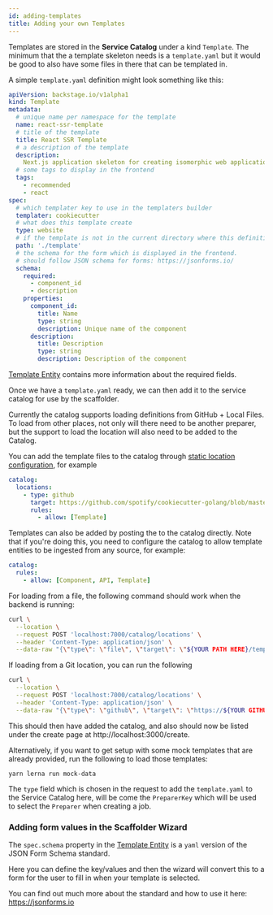 ```yaml
---
id: adding-templates
title: Adding your own Templates
---
```


Templates are stored in the **Service Catalog** under a kind `Template`. The
minimum that the a template skeleton needs is a `template.yaml` but it would be
good to also have some files in there that can be templated in.

A simple `template.yaml` definition might look something like this:

```yaml
apiVersion: backstage.io/v1alpha1
kind: Template
metadata:
  # unique name per namespace for the template
  name: react-ssr-template
  # title of the template
  title: React SSR Template
  # a description of the template
  description:
    Next.js application skeleton for creating isomorphic web applications.
  # some tags to display in the frontend
  tags:
    - recommended
    - react
spec:
  # which templater key to use in the templaters builder
  templater: cookiecutter
  # what does this template create
  type: website
  # if the template is not in the current directory where this definition is kept then specfiy
  path: './template'
  # the schema for the form which is displayed in the frontend.
  # should follow JSON schema for forms: https://jsonforms.io/
  schema:
    required:
      - component_id
      - description
    properties:
      component_id:
        title: Name
        type: string
        description: Unique name of the component
      description:
        title: Description
        type: string
        description: Description of the component
```

[Template Entity](../software-catalog/descriptor-format.md#kind-template)
contains more information about the required fields.

Once we have a `template.yaml` ready, we can then add it to the service catalog
for use by the scaffolder.

Currently the catalog supports loading definitions from GitHub + Local Files. To
load from other places, not only will there need to be another preparer, but the
support to load the location will also need to be added to the Catalog.

You can add the template files to the catalog through
[static location configuration](../software-catalog/configuration.md#static-location-configuration),
for example

```yaml
catalog:
  locations:
    - type: github
      target: https://github.com/spotify/cookiecutter-golang/blob/master/template.yaml
      rules:
        - allow: [Template]
```

Templates can also be added by posting the to the catalog directly. Note that if
you're doing this, you need to configure the catalog to allow template entities
to be ingested from any source, for example:

```yaml
catalog:
  rules:
    - allow: [Component, API, Template]
```

For loading from a file, the following command should work when the backend is
running:

```sh
curl \
  --location \
  --request POST 'localhost:7000/catalog/locations' \
  --header 'Content-Type: application/json' \
  --data-raw "{\"type\": \"file\", \"target\": \"${YOUR PATH HERE}/template.yaml\"}"
```

If loading from a Git location, you can run the following

```sh
curl \
  --location \
  --request POST 'localhost:7000/catalog/locations' \
  --header 'Content-Type: application/json' \
  --data-raw "{\"type\": \"github\", \"target\": \"https://${YOUR GITHUB REPO}blob/master/${PATH TO FOLDER}/template.yaml\"}"
```

This should then have added the catalog, and also should now be listed under the
create page at http://localhost:3000/create.

Alternatively, if you want to get setup with some mock templates that are
already provided, run the following to load those templates:

```
yarn lerna run mock-data
```

The `type` field which is chosen in the request to add the `template.yaml` to
the Service Catalog here, will be come the `PreparerKey` which will be used to
select the `Preparer` when creating a job.

### Adding form values in the Scaffolder Wizard

The `spec.schema` property in the
[Template Entity](../software-catalog/descriptor-format.md#kind-template) is a
`yaml` version of the JSON Form Schema standard.

Here you can define the key/values and then the wizard will convert this to a
form for the user to fill in when your template is selected.

You can find out much more about the standard and how to use it here:
https://jsonforms.io
